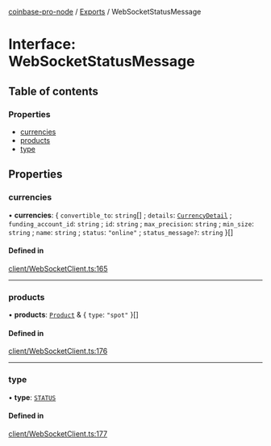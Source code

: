 [coinbase-pro-node](../README.md) / [Exports](../modules.md) / WebSocketStatusMessage

# Interface: WebSocketStatusMessage

## Table of contents

### Properties

- [currencies](WebSocketStatusMessage.md#currencies)
- [products](WebSocketStatusMessage.md#products)
- [type](WebSocketStatusMessage.md#type)

## Properties

### currencies

• **currencies**: { `convertible_to`: `string`[] ; `details`: [`CurrencyDetail`](CurrencyDetail.md) ; `funding_account_id`: `string` ; `id`: `string` ; `max_precision`: `string` ; `min_size`: `string` ; `name`: `string` ; `status`: `"online"` ; `status_message?`: `string` }[]

#### Defined in

[client/WebSocketClient.ts:165](https://github.com/bennycode/coinbase-pro-node/blob/7372d05/src/client/WebSocketClient.ts#L165)

---

### products

• **products**: [`Product`](Product.md) & { `type`: `"spot"` }[]

#### Defined in

[client/WebSocketClient.ts:176](https://github.com/bennycode/coinbase-pro-node/blob/7372d05/src/client/WebSocketClient.ts#L176)

---

### type

• **type**: [`STATUS`](../enums/WebSocketResponseType.md#status)

#### Defined in

[client/WebSocketClient.ts:177](https://github.com/bennycode/coinbase-pro-node/blob/7372d05/src/client/WebSocketClient.ts#L177)
